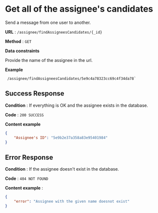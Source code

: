 # Get all of the assignee's candidates

Send a message from one user to another.

**URL** : `/assignee/findAssigneesCandidates/{_id}`

**Method** : `GET`

**Data constraints**

Provide the name of the assignee in the url.

**Example** 

```
 /assignee/findAssigneesCandidates/5e9c4a78323cc69c4f34da78`
```

## Success Response

**Condition** : If everything is OK and the assignee exists in the database.

**Code** : `200 SUCCESS`

**Content example**

```json
{
    "Assignee's ID": "5e9b2e37a358a83e95401984"
}

```

## Error Response

**Condition** : If the assignee doesn't exist in the database.

**Code** : `404 NOT FOUND`

**Content example** :

```json
{
    "error": "Assignee with the given name doesnot exist"
}
```

